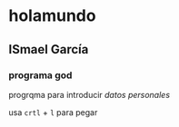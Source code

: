 # holamundo
## ISmael García
### programa god
progrqma para introducir *datos personales* 


usa `crtl` + `l` para pegar
